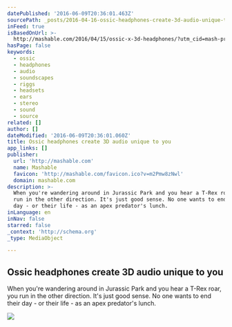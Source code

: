 ```yaml
---
datePublished: '2016-06-09T20:36:01.463Z'
sourcePath: _posts/2016-04-16-ossic-headphones-create-3d-audio-unique-to-you.md
inFeed: true
isBasedOnUrl: >-
  http://mashable.com/2016/04/15/ossic-x-3d-headphones/?utm_cid=mash-prod-nav-sub-st#1t2MANqDGPqa
hasPage: false
keywords:
  - ossic
  - headphones
  - audio
  - soundscapes
  - riggs
  - headsets
  - ears
  - stereo
  - sound
  - source
related: []
author: []
dateModified: '2016-06-09T20:36:01.060Z'
title: Ossic headphones create 3D audio unique to you
app_links: []
publisher:
  url: 'http://mashable.com'
  name: Mashable
  favicon: 'http://mashable.com/favicon.ico?v=m2Pmw8zNwl'
  domain: mashable.com
description: >-
  When you're wandering around in Jurassic Park and you hear a T-Rex roar, you
  run in the other direction. It's just good sense. No one wants to end their
  day - or their life - as an apex predator's lunch.
inLanguage: en
inNav: false
starred: false
_context: 'http://schema.org'
_type: MediaObject

---
```

<article style=""><h1>Ossic headphones create 3D audio unique to you</h1><p>When you're wandering around in Jurassic Park and you hear a T-Rex roar, you run in the other direction. It's just good sense. No one wants to end their day - or their life - as an apex predator's lunch.</p><img src="http://rack.1.mshcdn.com/media/ZgkyMDE2LzA0LzE1L2U3LzM5ODkzYWZiYjg2LmNhOGZhLmpwZwpwCXRodW1iCTEyMDB4NjMwCmUJanBn/25444089/23f/39893afbb8634aafba57bb6bff75d634.jpg" /></article>